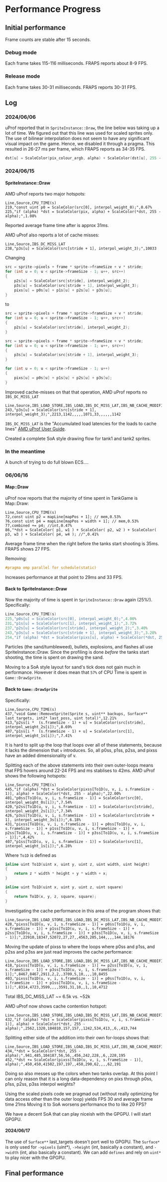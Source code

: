 ﻿# Performance Progress

## Initial performance

Frame counts are stable after 15 seconds.

### Debug mode

Each frame takes 115-116 milliseconds.
FRAPS reports about 8-9 FPS.

### Release mode

Each frame takes 30-31 milliseconds.
FRAPS reports 30-31 FPS.

## Log

### 2024/06/06

uProf reported that in `SpriteInstance::Draw`, the line below was taking up a lot of
time. We figured out that this line was used for scaled sprites only. The use of bilinear
interpolation does not seem to have any significant visual impact on the game.
Hence, we disabled it through a pragma. This resulted in 26-27 ms per frame, which 
FRAPS reports as 34-35 FPS.

```cpp
dst[u] = ScaleColor(pix_colour_argb, alpha) + ScaleColor(dst[u], 255 - alpha);
```

### 2024/06/15

#### SpriteInstance::Draw

AMD uProf reports two major hotspots:
```
Line,Source,CPU_TIME(s)
219,"const uint p0 = ScaleColor(src[0], interpol_weight_0);",0.67%
225,"if (alpha) *dst = ScaleColor(pix, alpha) + ScaleColor(*dst, 255 - alpha);",1.08%
```
Reported average frame time after is approx 31ms.

AMD uProf also reports a lot of cache misses:
```
Line,Source,IBS_DC_MISS_LAT
238,"p3s[u] = ScaleColor(src[stride + 1], interpol_weight_3);",10033
```

Changing
```cpp
src = sprite->pixels + frame * sprite->frameSize + v * stride;
for (int u = 0; u < sprite->frameSize - 1; u++, src++)
{
    p2s[u] = ScaleColor(src[stride], interpol_weight_2);
    p3s[u] = ScaleColor(src[stride + 1], interpol_weight_3);
    pixs[u] = p0s[u] + p1s[u] + p2s[u] + p3s[u];
}
```
to
```cpp
src = sprite->pixels + frame * sprite->frameSize + v * stride;
for (int u = 0; u < sprite->frameSize - 1; u++, src++)
{
    p2s[u] = ScaleColor(src[stride], interpol_weight_2);
}

src = sprite->pixels + frame * sprite->frameSize + v * stride;
for (int u = 0; u < sprite->frameSize - 1; u++, src++)
{
    p3s[u] = ScaleColor(src[stride + 1], interpol_weight_3);
}

for (int u = 0; u < sprite->frameSize - 1; u++)
{
    pixs[u] = p0s[u] + p1s[u] + p2s[u] + p3s[u];
}
```
Improved cache-misses on that that operation, AMD uProf reports no `IBS_DC_MISS_LAT`
```
Line,Source,IBS_LOAD_STORE,IBS_LOAD,IBS_DC_MISS_LAT,IBS_NB_CACHE_MODIFIED,IBS_NB_LOCAL_CACHE_MODIFIED,IBS_NB_REMOTE_CACHE_MODIFIED,IBS_STORE,IBS_STORE_DC_MISS,IBS_NB_LOCAL_DRAM,IBS_NB_REMOTE_DRAM,IBS_NB_LOCAL_CACHE_OWNED,IBS_NB_REMOTE_CACHE_OWNED,IBS_NB_LOCAL_CACHE_MISS,IBS_LOAD_DC_L2_HIT
243,"p3s[u] = ScaleColor(src[stride + 1], interpol_weight_3);",2213,1142,,,,,1071,33,,,,,,1142
```
`IBS_DC_MISS_LAT` is the "Accumulated load latencies for the loads to cache lines" [AMD uProf User Guide](https://www.amd.com/content/dam/amd/en/documents/developer/uprof-v4.0-gaGA-user-guide.pdf).

Created a complete SoA style drawing flow for tank1 and tank2 sprites.

### In the meantime

A bunch of trying to do full blown ECS....

### 06/06/16

#### Map::Draw

uProf now reports that the majority of time spent in TankGame is Map::Draw:


```
Line,Source,CPU_TIME(s)
72,const uint p2 = mapLine[mapPos + 1]; // mem,0.53%
76,const uint p4 = mapLine[mapPos + width + 1]; // mem,0.53%
77,combined += p4; //int,0.47%
86,"*dst = ScaleColor( p1, w1 ) + ScaleColor( p2, w2 ) + ScaleColor( p3, w3 ) + ScaleColor( p4, w4 ); //",0.41%
```

Average frame time when the right before the tanks start shooting is 35ms.
FRAPS shows 27 FPS.

Removing:
```cpp
#pragma omp parallel for schedule(static)
```
Increases performance at that point to 29ms and 33 FPS.

#### Back to SpriteInstance::Draw

Now the majority of time is spent in `SpriteInstance::Draw` again (25%!).
Specifically:
```cpp
Line,Source,CPU_TIME(s)
225,"p0s[u] = ScaleColor(src[0], interpol_weight_0);",4.00%
231,"p1s[u] = ScaleColor(src[1], interpol_weight_1);",3.72%
237,"p2s[u] = ScaleColor(src[stride], interpol_weight_2);",3.40%
243,"p3s[u] = ScaleColor(src[stride + 1], interpol_weight_3);",3.28%
254,"if (alpha) *dst = ScaleColor(pixs[u], alpha) + ScaleColor(*dst, 255 - alpha);",3.34%
```

Particles (the sand/tumbleweed), bullets, explosions, and flashes all use SpriteInstance::Draw.
Since the profiling is done _before_ the tanks start shooting, the time is spent on drawing the sand.

Moving to a SoA style layout for sand's tick does not gain much in performance.
However it does mean that `57%` of CPU Time is spent in `Game::DrawSprite`.

#### Back to `Game::DrawSprite`

Specifically:
```
Line,Source,CPU_TIME(s)
437,"void Game::RemoveSprite(Sprite s, uint** backups, Surface** last_targets, int2* last_poss, uint total)",12.21%
413,"p2ss[i *  (s.frameSize - 1) + u] = ScaleColor(src[stride], interpol_weight_2s[i]);",8.69%
407,"p1ss[i *  (s.frameSize - 1) + u] = ScaleColor(src[1], interpol_weight_1s[i]);",7.41%
```

It is hard to split up the loop that loops over all of these statements, because it lacks the dimension that `v` introduces.
So, all p0ss, p1ss, p2ss, and pixss have an added dimensionality of v.

Splitting each of the above statements into their own outer-loops means that FPS hovers around 22-24 FPS and ms stablises to 42ms.
AMD uProf shows the following hotspots:
```
Line,Source,CPU_TIME(s)
445,"if (alpha) *dst = ScaleColor(pixss[To1D(u, v, i, s.frameSize - 1)], alpha) + ScaleColor(*dst, 255 - alpha);",22.00%
401,"p0ss[To1D(u, v, i, s.frameSize - 1)] = ScaleColor(src[0], interpol_weight_0s[i]);",7.54%
420,"p2ss[To1D(u, v, i, s.frameSize - 1)] = ScaleColor(src[stride], interpol_weight_2s[i]);",7.34%
426,"p3ss[To1D(u, v, i, s.frameSize - 1)] = ScaleColor(src[stride + 1], interpol_weight_3s[i]);",6.18%
431,"pixss[To1D(u, v, i, s.frameSize - 1)] = p0ss[To1D(u, v, i, s.frameSize - 1)] + p1ss[To1D(u, v, i, s.frameSize - 1)] + p2ss[To1D(u, v, i, s.frameSize - 1)] + p3ss[To1D(u, v, i, s.frameSize - 1)];",4.42%
407,"p1ss[To1D(u, v, i, s.frameSize - 1)] = ScaleColor(src[1], interpol_weight_1s[i]);",6.28%
```
Where `To1D` is defined as
```cpp 
inline uint To1D(uint x, uint y, uint z, uint width, uint height)
{
    return z * width * height + y * width + x;
}

inline uint To1D(uint x, uint y, uint z, uint square)
{
    return To1D(x, y, z, square, square);
}
```

Investigating the cache performance in this area of the program shows that:

```
Line,Source,IBS_LOAD_STORE,IBS_LOAD,IBS_DC_MISS_LAT,IBS_NB_CACHE_MODIFIED,IBS_NB_LOCAL_CACHE_MODIFIED,IBS_NB_REMOTE_CACHE_MODIFIED,IBS_STORE,IBS_STORE_DC_MISS,IBS_NB_LOCAL_DRAM,IBS_NB_REMOTE_DRAM,IBS_NB_LOCAL_CACHE_OWNED,IBS_NB_REMOTE_CACHE_OWNED,IBS_NB_LOCAL_CACHE_MISS,IBS_LOAD_DC_L2_HIT
428,"pixss[To1D(u, v, i, s.frameSize - 1)] = p0ss[To1D(u, v, i, s.frameSize - 1)] + p1ss[To1D(u, v, i, s.frameSize - 1)] + p2ss[To1D(u, v, i, s.frameSize - 1)] + p3ss[To1D(u, v, i, s.frameSize - 1)];",22910,18347,52072,27,27,,4563,205,144,,,,144,18176
```

Moving the update of pixss to where the loops where p0ss and p1ss, and p2ss and p3ss are just read improves the cache performance:
```
Line,Source,IBS_LOAD_STORE,IBS_LOAD,IBS_DC_MISS_LAT,IBS_NB_CACHE_MODIFIED,IBS_NB_LOCAL_CACHE_MODIFIED,IBS_NB_REMOTE_CACHE_MODIFIED,IBS_STORE,IBS_STORE_DC_MISS,IBS_NB_LOCAL_DRAM,IBS_NB_REMOTE_DRAM,IBS_NB_LOCAL_CACHE_OWNED,IBS_NB_REMOTE_CACHE_OWNED,IBS_NB_LOCAL_CACHE_MISS,IBS_LOAD_DC_L2_HIT
418,"pixss[To1D(u, v, i, s.frameSize - 1)] += p2ss[To1D(u, v, i, s.frameSize - 1)] + p3ss[To1D(u, v, i, s.frameSize - 1)];",8467,8467,2911,2,2,,3709,5,10,,,,10,8455
403,"pixss[To1D(u, v, i, s.frameSize - 1)] = p0ss[To1D(u, v, i, s.frameSize - 1)] + p1ss[To1D(u, v, i, s.frameSize - 1)];",8314,4723,3599,,,,3591,31,10,,1,,10,4712
```

Total IBS_DC_MISS_LAT ~= 6.5k vs. ~52k

AMD uProf now shows cache contention hotspot:
```
Line,Source,IBS_LOAD_STORE,IBS_LOAD,IBS_DC_MISS_LAT,IBS_NB_CACHE_MODIFIED,IBS_NB_LOCAL_CACHE_MODIFIED,IBS_NB_REMOTE_CACHE_MODIFIED,IBS_STORE,IBS_STORE_DC_MISS,IBS_NB_LOCAL_DRAM,IBS_NB_REMOTE_DRAM,IBS_NB_LOCAL_CACHE_OWNED,IBS_NB_REMOTE_CACHE_OWNED,IBS_NB_LOCAL_CACHE_MISS,IBS_LOAD_DC_L2_HIT
432,"if (alpha) *dst = ScaleColor(pixss[To1D(u, v, i, s.frameSize - 1)], alpha) + ScaleColor(*dst, 255 - alpha);",2562,1320,184810,157,157,,1242,534,413,,6,,413,744
```

Splitting either side of the addition into their own for-loops shows that:
```
Line,Source,IBS_LOAD_STORE,IBS_LOAD,IBS_DC_MISS_LAT,IBS_NB_CACHE_MODIFIED,IBS_NB_LOCAL_CACHE_MODIFIED,IBS_NB_REMOTE_CACHE_MODIFIED,IBS_STORE,IBS_STORE_DC_MISS,IBS_NB_LOCAL_DRAM,IBS_NB_REMOTE_DRAM,IBS_NB_LOCAL_CACHE_OWNED,IBS_NB_REMOTE_CACHE_OWNED,IBS_NB_LOCAL_CACHE_MISS,IBS_LOAD_DC_L2_HIT
434,"*dst = ScaleColor(*dst, 255 - alpha);",941,485,104187,56,56,,456,242,228,,6,,228,195
452,"*dst += ScaleColor(pixss[To1D(u, v, i, s.frameSize - 1)], alpha);",450,450,41502,197,197,,450,290,62,,,,62,191
```
Doing so also messes up the colors when two tanks overlap.
At this point I can only reason that it is a long data-dependency on pixs through p0ss, p1ss, p2ss, p3ss  interpol weights?

Using the scaled pixels code we pragmad out (without really optimizing for data access other than the outer loop)  yields FPS 30 and average frame time 21ms
Moving it to SoA worsens performance tho to like 20 FPS?


We have a decent SoA that can play niceish with the GPGPU. I will start GPGPU.

#### 2024/06/17

The use of `Surface**` last_targets doesn't port well to GPGPU.
The `Surface*` is only used for `->pixels` (uint*), `->height` (int, basically a constant), and `->width` (int, also basically a constant).
We can add `defines` and rely on `uint*` to play nicer with the GPGPU.

## Final performance